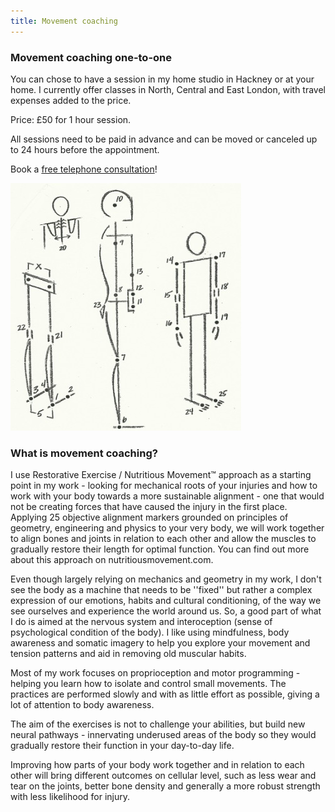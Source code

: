 ```yaml
---
title: Movement coaching
---
```


### Movement coaching one-to-one

You can chose to have a session in my home studio in Hackney or at your home. I
currently offer classes in North, Central and East London, with travel expenses
added to the price.

Price: £50 for 1 hour session.

All sessions need to be paid in advance and can be moved or canceled up to 24
hours before the appointment.

Book a [free telephone consultation][1]!

![Alignment points](alignment_points.jpg)

### What is movement coaching?

I use Restorative Exercise / Nutritious Movement™ approach as a starting point
in my work - looking for mechanical roots of your injuries and how to work with
your body towards a more sustainable alignment - one that would not be creating
forces that have caused the injury in the first place. Applying 25 objective
alignment markers grounded on principles of geometry, engineering and physics to
your very body, we will work together to align bones and joints in relation to
each other and allow the muscles to gradually restore their length for optimal
function. You can find out more about this approach on nutritiousmovement.com.

Even though largely relying on mechanics and geometry in my work, I don't see
the body as a machine that needs to be ''fixed'' but rather a complex expression
of our emotions, habits and cultural conditioning, of the way we see ourselves
and experience the world around us. So, a good part of what I do is aimed at the
nervous system and interoception (sense of psychological condition of the body).
I like using mindfulness, body awareness and somatic imagery to help you explore
your movement and tension patterns and aid in removing old muscular habits.

Most of my work focuses on proprioception and motor programming - helping you
learn how to isolate and control small movements. The practices are performed
slowly and with as little effort as possible, giving a lot of attention to body
awareness.

The aim of the exercises is not to challenge your abilities, but build new
neural pathways - innervating underused areas of the body so they would
gradually restore their function in your day-to-day life.

Improving how parts of your body work together and in relation to each other
will bring different outcomes on cellular level, such as less wear and tear on
the joints, better bone density and generally a more robust strength with less
likelihood for injury.

[1]: mailto:ivana.demmel@gmail.com?subject=Free%20Telephone%20Consultation

